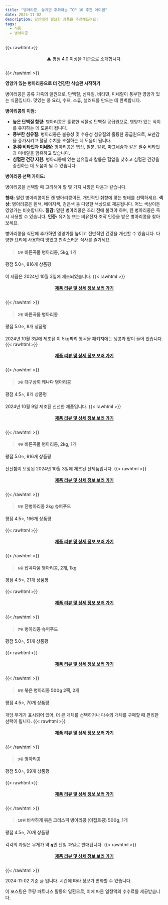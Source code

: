 ```yaml
---
title: "병아리콩, 놓치면 후회하는 TOP 10 추천 아이템"
date: 2024-11-02
description: 당신에게 필요한 상품을 추천해드려요!
tags:
  - 식품
  - 병아리콩
---
```

{{< rawhtml >}}<div class="toc" style="text-align: center; height: 50px; line-height: 2;">  <p>⚠️ 평점 4.0 이상을 기준으로 소개합니다.<br></p></div> {{< /rawhtml >}}

**영양가 있는 병아리콩으로 더 건강한 식습관 시작하기**

병아리콩은 콩류 가족의 일원으로, 단백질, 섬유질, 비타민, 미네랄이 풍부한 영양가 있는 식품입니다. 맛있는 콩 요리, 수프, 스튜, 샐러드를 만드는 데 완벽합니다.

**병아리콩의 이점:**

* **높은 단백질 함량:** 병아리콩은 훌륭한 식물성 단백질 공급원으로, 영양가 있는 식이를 유지하는 데 도움이 됩니다.
* **풍부한 섬유질:** 병아리콩은 불용성 및 수용성 섬유질의 훌륭한 공급원으로, 포만감을 증가시키고 혈당 수치를 조절하는 데 도움이 됩니다.
* **多种 비타민과 미네랄:** 병아리콩은 엽산, 철분, 칼륨, 마그네슘과 같은 필수 비타민과 미네랄을 함유하고 있습니다.
* **심혈관 건강 지원:** 병아리콩에 있는 섬유질과 칼륨은 혈압을 낮추고 심혈관 건강을 증진하는 데 도움이 될 수 있습니다.

**병아리콩 선택 가이드:**

병아리콩을 선택할 때 고려해야 할 몇 가지 사항은 다음과 같습니다.

**형태:** 말린 병아리콩이든 캔 병아리콩이든, 개인적인 취향에 맞는 형태를 선택하세요.
**색상:** 병아리콩은 흰색, 베이지색, 검은색 등 다양한 색상으로 제공됩니다. 어느 색상이든 영양가는 비슷합니다.
**질감:** 말린 병아리콩은 조리 전에 불려야 하며, 캔 병아리콩은 즉시 사용할 수 있습니다.
**인증:** 유기농 또는 비유전자 조작 인증을 받은 병아리콩을 찾아보세요.

병아리콩을 식단에 추가하면 영양가를 높이고 전반적인 건강을 개선할 수 있습니다. 다양한 요리에 사용하여 맛있고 만족스러운 식사를 즐기세요.


>#### `1위` 바른곡물 병아리콩, 5kg, 1개
평점 5.0⭐, 816개 상품평

이 제품은 2024년 10월 3일에 제조되었습니다.
{{< rawhtml >}}<div class="toc" style="text-align: center; height: 50px; line-height: 2;"><p><b><a href="https://link.coupang.com/re/AFFSDP?lptag=AF5033054&pageKey=5379628270&itemId=7987702265&vendorItemId=75276601985&traceid=V0-153-f0d06191a878e680&clickBeacon=53e60c40-9930-11ef-b15f-b28ab9766efb%7E3&requestid=20241103003711660059128423&token=31850C%7CMIXED">제품 리뷰 및 상세 정보 보러 가기</a></b><br></p> </div>{{< /rawhtml >}}

>#### `2위` 바른곡물 병아리콩
평점 5.0⭐, 8개 상품평

2024년 10월 3일에 제조된 이 5kg짜리 통곡물 패키지에는 생콩과 팥이 들어 있습니다.
{{< rawhtml >}}<div class="toc" style="text-align: center; height: 50px; line-height: 2;"><p><b><a href="https://link.coupang.com/re/AFFSDP?lptag=AF5033054&pageKey=1681689062&itemId=2864647295&vendorItemId=70853889871&traceid=V0-153-97f31eec76762408&requestid=20241103003711660059128423&token=31850C%7CMIXED">제품 리뷰 및 상세 정보 보러 가기</a></b><br></p> </div>{{< /rawhtml >}}

>#### `3위` 대구상회 캐나다 병아리콩
평점 4.5⭐, 8개 상품평

2024년 10월 9일 제조된 신선한 제품입니다.
{{< rawhtml >}}<div class="toc" style="text-align: center; height: 50px; line-height: 2;"><p><b><a href="https://link.coupang.com/re/AFFSDP?lptag=AF5033054&pageKey=5690447614&itemId=9421129588&vendorItemId=76706075043&traceid=V0-153-4811969c010c328d&requestid=20241103003711660059128423&token=31850C%7CMIXED">제품 리뷰 및 상세 정보 보러 가기</a></b><br></p> </div>{{< /rawhtml >}}

>#### `4위` 바른곡물 병아리콩, 2kg, 1개
평점 5.0⭐, 816개 상품평

신선함이 보장된 2024년 10월 3일에 제조된 신제품입니다.
{{< rawhtml >}}<div class="toc" style="text-align: center; height: 50px; line-height: 2;"><p><b><a href="https://link.coupang.com/re/AFFSDP?lptag=AF5033054&pageKey=5379628270&itemId=7987703587&vendorItemId=75276603295&traceid=V0-153-f0d06191a878e680&clickBeacon=53e60c40-9930-11ef-906e-701caa72fedd%7E3&requestid=20241103003711660059128423&token=31850C%7CMIXED">제품 리뷰 및 상세 정보 보러 가기</a></b><br></p> </div>{{< /rawhtml >}}

>#### `5위` 깐병아리콩 2kg 슈퍼푸드
평점 4.5⭐, 166개 상품평


{{< rawhtml >}}<div class="toc" style="text-align: center; height: 50px; line-height: 2;"><p><b><a href="https://link.coupang.com/re/AFFSDP?lptag=AF5033054&pageKey=7540894455&itemId=19823602767&vendorItemId=85013326829&traceid=V0-153-a2e570326608243c&requestid=20241103003711660059128423&token=31850C%7CMIXED">제품 리뷰 및 상세 정보 보러 가기</a></b><br></p> </div>{{< /rawhtml >}}

>#### `6위` 잡곡다움 병아리콩, 2개, 1kg
평점 4.5⭐, 21개 상품평


{{< rawhtml >}}<div class="toc" style="text-align: center; height: 50px; line-height: 2;"><p><b><a href="https://link.coupang.com/re/AFFSDP?lptag=AF5033054&pageKey=7970059189&itemId=22070429216&vendorItemId=89117520342&traceid=V0-153-e154deaaac337601&clickBeacon=53e60c40-9930-11ef-ac62-01f3aaa18930%7E3&requestid=20241103003711660059128423&token=31850C%7CMIXED">제품 리뷰 및 상세 정보 보러 가기</a></b><br></p> </div>{{< /rawhtml >}}

>#### `7위` 병아리콩 슈퍼푸드
평점 5.0⭐, 51개 상품평


{{< rawhtml >}}<div class="toc" style="text-align: center; height: 50px; line-height: 2;"><p><b><a href="https://link.coupang.com/re/AFFSDP?lptag=AF5033054&pageKey=8243649524&itemId=21365986413&vendorItemId=87934645492&traceid=V0-153-94b8c10b45f3f6f3&requestid=20241103003711660059128423&token=31850C%7CMIXED">제품 리뷰 및 상세 정보 보러 가기</a></b><br></p> </div>{{< /rawhtml >}}

>#### `8위` 볶은 병아리콩 500g 2팩, 2개
평점 4.5⭐, 70개 상품평

개당 무게가 표시되어 있어, 더 큰 개체를 선택하거나 다수의 개체를 구매할 때 편리한 선택이 됩니다.
{{< rawhtml >}}<div class="toc" style="text-align: center; height: 50px; line-height: 2;"><p><b><a href="https://link.coupang.com/re/AFFSDP?lptag=AF5033054&pageKey=8248645803&itemId=8928403902&vendorItemId=84392633802&traceid=V0-153-13be022857d89504&clickBeacon=53e60c40-9930-11ef-99e2-2e14745a75ea%7E3&requestid=20241103003711660059128423&token=31850C%7CMIXED">제품 리뷰 및 상세 정보 보러 가기</a></b><br></p> </div>{{< /rawhtml >}}

>#### `9위` 병아리콩
평점 5.0⭐, 99개 상품평


{{< rawhtml >}}<div class="toc" style="text-align: center; height: 50px; line-height: 2;"><p><b><a href="https://link.coupang.com/re/AFFSDP?lptag=AF5033054&pageKey=7221326534&itemId=19598588482&vendorItemId=87934645512&traceid=V0-153-734dad994ffc4648&requestid=20241103003711660059128423&token=31850C%7CMIXED">제품 리뷰 및 상세 정보 보러 가기</a></b><br></p> </div>{{< /rawhtml >}}

>#### `10위` 바삭하게 볶은 크리스피 병아리콩 (이집트콩) 500g, 1개
평점 4.5⭐, 70개 상품평

각각의 과일은 무게가 약 ***g***인 단일 과일로 판매됩니다.
{{< rawhtml >}}<div class="toc" style="text-align: center; height: 50px; line-height: 2;"><p><b><a href="https://link.coupang.com/re/AFFSDP?lptag=AF5033054&pageKey=8248645803&itemId=8924785045&vendorItemId=84392616746&traceid=V0-153-13be022857d89504&clickBeacon=53e60c40-9930-11ef-9f62-f6718084637b%7E3&requestid=20241103003711660059128423&token=31850C%7CMIXED">제품 리뷰 및 상세 정보 보러 가기</a></b><br></p> </div>{{< /rawhtml >}}


2024-11-02 기준 글 입니다.
시간에 따라 정보가 변화할 수 있습니다.

이 포스팅은 쿠팡 파트너스 활동의 일환으로, 이에 따른 일정액의 수수료를 제공받습니다.